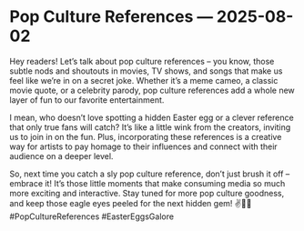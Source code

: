 # Pop Culture References — 2025-08-02

Hey readers! Let’s talk about pop culture references – you know, those subtle nods and shoutouts in movies, TV shows, and songs that make us feel like we’re in on a secret joke. Whether it’s a meme cameo, a classic movie quote, or a celebrity parody, pop culture references add a whole new layer of fun to our favorite entertainment.

I mean, who doesn’t love spotting a hidden Easter egg or a clever reference that only true fans will catch? It’s like a little wink from the creators, inviting us to join in on the fun. Plus, incorporating these references is a creative way for artists to pay homage to their influences and connect with their audience on a deeper level.

So, next time you catch a sly pop culture reference, don’t just brush it off – embrace it! It’s those little moments that make consuming media so much more exciting and interactive. Stay tuned for more pop culture goodness, and keep those eagle eyes peeled for the next hidden gem! ✌️🎥🎶 #PopCultureReferences #EasterEggsGalore
